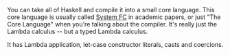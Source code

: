 You can take all of Haskell and compile it into a small core language. This
core language is usually called [System FC] in academic papers, or just "The Core
Language" when you're talking about the compiler. It's really just the Lambda
calculus -- but a typed Lambda calculus.

It has Lambda application, let-case constructor literals, casts and coercions.





[System FC]: https://ghc.haskell.org/trac/ghc/wiki/Commentary/Compiler/FC
